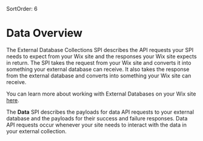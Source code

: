 SortOrder: 6
# Data Overview
The External Database Collections SPI describes the API requests your SPI needs to expect from your Wix site and the responses your Wix site expects in return. The SPI takes the request from your Wix site and converts it into something your external database can receive. It also takes the response from the external database and converts into something your Wix site can receive.

You can learn more about working with External Databases on your Wix site [here](https://support.wix.com/en/article/working-with-external-database-collections).


The  **Data**  SPI describes the payloads for data API requests to your external database and the payloads for their success and failure responses. Data API requests occur whenever your site needs to interact with the data in your external collection.
